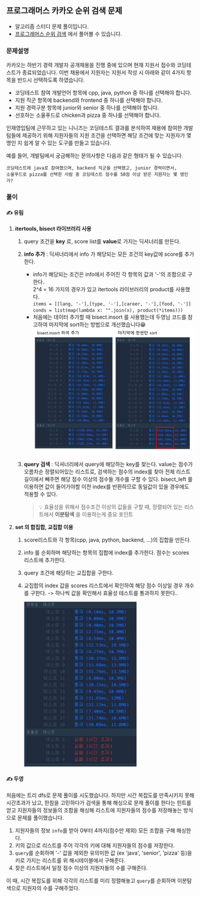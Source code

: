 ## 프로그래머스 카카오 순위 검색 문제

- 알고리즘 스터디 문제 풀이입니다.
- [프로그래머스 순위 검색](https://programmers.co.kr/learn/courses/30/lessons/72412) 에서 풀어볼 수 있습니다.

### 문제설명

카카오는 하반기 경력 개발자 공개채용을 진행 중에 있으며 현재 지원서 접수와 코딩테스트가 종료되었습니다. 이번 채용에서 지원자는 지원서 작성 시 아래와 같이 4가지 항목을 반드시 선택하도록 하였습니다.

- 코딩테스트 참여 개발언어 항목에 cpp, java, python 중 하나를 선택해야 합니다.
- 지원 직군 항목에 backend와 frontend 중 하나를 선택해야 합니다.
- 지원 경력구분 항목에 junior와 senior 중 하나를 선택해야 합니다.
- 선호하는 소울푸드로 chicken과 pizza 중 하나를 선택해야 합니다.

인재영입팀에 근무하고 있는 니니즈는 코딩테스트 결과를 분석하여 채용에 참여한 개발팀들에 제공하기 위해 지원자들의 지원 조건을 선택하면 해당 조건에 맞는 지원자가 몇 명인 지 쉽게 알 수 있는 도구를 만들고 있습니다.

예를 들어, 개발팀에서 궁금해하는 문의사항은 다음과 같은 형태가 될 수 있습니다.

```
코딩테스트에 java로 참여했으며, backend 직군을 선택했고, junior 경력이면서,
소울푸드로 pizza를 선택한 사람 중 코딩테스트 점수를 50점 이상 받은 지원자는 몇 명인가?
```

### 풀이

#### ✍ 유림

1. **itertools, bisect 라이브러리 사용**

   1. query 조건을 **key** 로, score list를 **value**로 가지는 딕셔너리를 만든다.
   1. **info 추가** : 딕셔너리에서 info 가 해당되는 모든 조건의 key값에 score를 추가한다.
      - info가 해당되는 조건은 info에서 주어진 각 항목의 값과 '-'의 조합으로 구한다.  
        2^4 = 16 가지의 경우가 있고 itertools 라이브러리의 product를 사용했다.  
         `items = [[lang, '-'],[type, '-'],[career, '-'],[food, '-']] ` <br/>
        `conds = list(map(lambda x: "".join(x), product(*items))) `
      - 처음에는 데이터 추가할 때 bisect.insort 를 사용했는데 두영님 코드를 참고하여 마지막에 sort하는 방법으로 개선했습니다😁
        ![효율성 시간 비교](./img/compare_bisect.JPG)
   1. **query 검색** : 딕셔너리에서 query에 해당하는 key를 찾는다. value는 점수가 오름차순 정렬되어있는 리스트로, 검색하는 점수의 index를 찾아 전체 리스트 길이에서 빼주면 해당 점수 이상의 점수들 개수를 구할 수 있다. bisect_left 를 이용하면 값이 들어가야할 이전 index를 반환하므로 동일값이 있을 경우에도 적용할 수 있다.

      > 💡 효율성을 위해서 점수조건 이상의 값들을 구할 때, 정렬되어 있는 리스트에서 **이분탐색** 을 이용하는게 중요 포인트

1. **set 의 합집합, 교집합 이용**

   1. score리스트와 각 항목(cpp, java, python, backend, ...)의 집합을 만든다.
   2. info 를 순회하며 해당하는 항목의 집합에 index를 추가한다. 점수는 scores 리스트에 추가한다.
   3. query 조건에 해당하는 교집합을 구한다.
   4. 교집합의 index 값을 scores 리스트에서 확인하여 해당 점수 이상일 경우 개수를 구한다. -> 하나씩 값을 확인해서 효율성 테스트를 통과하지 못한다..

      <img src='./img/set.JPG' alt='효율성 시간 비교' style="width: 300px">

#### ✍ 두영

처음에는 트리 dfs로 문제 풀이를 시도했습니다. 하지만 시간 복잡도를 만족시키지 못해 시간초과가 났고, 한참을 고민하다가 검색을 통해 해싱으로 문제 풀이를 한다는 힌트를 얻고 지원자들의 정보들의 조합을 해싱해 리스트에 지원자들의 점수를 저장해놓는 방식으로 문제를 풀이했습니다.

1. 지원자들의 정보 `info`를 받아 0부터 4까지(점수만 제외) 모든 조합을 구해 해싱한다.
2. 키의 값으로 리스트를 주어 각각의 키에 대해 지원자들의 점수를 저장한다.
3. `query`를 순회하며 '-' 값을 제외한 유의미한 값 (ex 'java', 'senior', 'pizza' 등)을 키로 가지는 리스트를 위 해시테이블에서 구해준다.
4. 찾은 리스트에서 일정 점수 이상의 지원자들의 수를 구해준다.

이 때, 시간 복잡도를 위해 각각의 리스트를 미리 정렬해놓고 `query`를 순회하며 이분탐색으로 지원자의 수를 구해주었다.
